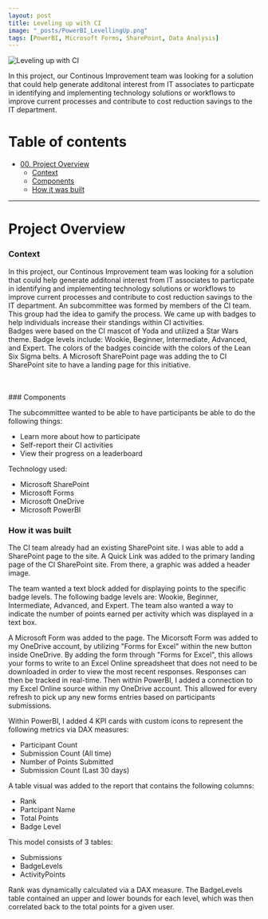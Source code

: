 ```yaml
---
layout: post
title: Leveling up with CI
image: "_posts/PowerBI_LevellingUp.png"
tags: [PowerBI, Microsoft Forms, SharePoint, Data Analysis]
---
```

![Leveling up with CI](https://github.com/metzma/metzma.github.io/assets/101017804/9eb707fd-0774-4f78-a154-81b3087b5161)

In this project, our Continous Improvement team was looking for a solution that could help generate additonal interest from IT associates to particpate in identifying and implementing technology solutions or workflows to improve current processes and contribute to cost reduction savings to the IT department.

# Table of contents

- [00. Project Overview](#overview-main)
    - [Context](#overview-context)
    - [Components](#overview-actions)
    - [How it was built](#overview-results)

___

# Project Overview  <a name="overview-main"></a>

### Context <a name="overview-context"></a>

In this project, our Continous Improvement team was looking for a solution that could help generate additonal interest from IT associates to particpate in identifying and implementing technology solutions or workflows to improve current processes and contribute to cost reduction savings to the IT department.  An subcommittee was formed by members of the CI team.  This group had the idea to gamify the process.  We came up with badges to help individuals increase their standings within CI activities.  
Badges were based on the CI mascot of Yoda and utilized a Star Wars theme. Badge levels include: Wookie, Beginner, Intermediate, Advanced, and Expert. The colors of the badges coincide with the colors of the Lean Six Sigma belts. A Microsoft SharePoint page was adding the to CI SharePoint site to have a landing page for this initiative. 

<br>
<br>
### Components <a name="overview-actions"></a>

The subcommittee wanted to be able to have participants be able to do the following things:
* Learn more about how to participate
* Self-report their CI activities
* View their progress on a leaderboard

Technology used:
* Microsoft SharePoint
* Microsoft Forms 
* Microsoft OneDrive
* Microsoft PowerBI

### How it was built <a name="overview-results"></a>

The CI team already had an existing SharePoint site. I was able to add a SharePoint page to the site.  A Quick Link was added to the primary landing page of the CI SharePoint site.  From there, a graphic was added a header image.  

The team wanted a text block added for displaying points to the specific badge levels.  The following badge levels are: Wookie, Beginner, Intermediate, Advanced, and Expert. The team also wanted a way to indicate the number of points earned per activity which was displayed in a text box. 

A Microsoft Form was added to the page.  The Micorsoft Form was added to my OneDrive account, by utilizing "Forms for Excel" within the new button inside OneDrive.  By adding the form through "Forms for Excel", this allows your forms to write to an Excel Online spreadsheet that does not need to be downloaded in order to view the most recent responses.  Responses can then be tracked in real-time.
Then within PowerBI, I added a connection to my Excel Online source within my OneDrive account.  This allowed for every refresh to pick up any new forms entries based on participants submissions.

Within PowerBI, I added 4 KPI cards with custom icons to represent the following metrics via DAX measures:
* Participant Count
* Submission Count (All time)
* Number of Points Submitted
* Submission Count (Last 30 days)

A table visual was added to the report that contains the following columns:
* Rank
* Partcipant Name
* Total Points
* Badge Level

This model consists of 3 tables:
* Submissions
* BadgeLevels
* ActivityPoints

Rank was dynamically calculated via a DAX measure.  The BadgeLevels table contained an upper and lower bounds for each level, which was then correlated back to the total points for a given user. 

<br>
<br>

